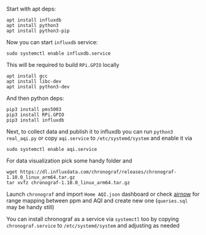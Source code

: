 Start with apt deps:
```
apt install influxdb
apt install python3
apt install python3-pip
```
Now you can start `influxdb` service:
```
sudo systemctl enable influxdb.service
```

This will be required to build `RPi.GPIO` locally
```
apt install gcc
apt install libc-dev
apt install python3-dev
```
And then python deps:
```
pip3 install pms5003
pip3 install RPi.GPIO
pip3 install influxdb
```

Next, to collect data and publish it to influxdb you can run `python3 real_aqi.py` or copy `aqi.service` to `/etc/systemd/system` and enable it via 
```
sudo systemctl enable aqi.service
```

For data visualization pick some handy folder and
```
wget https://dl.influxdata.com/chronograf/releases/chronograf-1.10.0_linux_arm64.tar.gz
tar xvfz chronograf-1.10.0_linux_arm64.tar.gz
```

Launch `chronograf` and import `Home AQI.json` dashboard or check [airnow](https://www.airnow.gov/sites/default/files/2020-05/aqi-technical-assistance-document-sept2018.pdf) for range mapping between ppm and AQI and create new one (`queries.sql` may be handy still)

You can install chronograf as a service via `systemctl` too by copying `chronograf.service` to `/etc/systemd/system` and adjusting as needed
